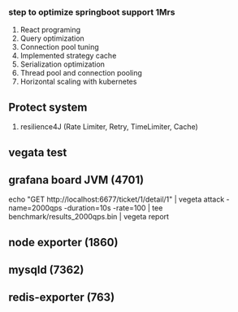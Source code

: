 ### step to optimize springboot support 1Mrs

1. React programing
2. Query optimization
2. Connection pool tuning
3. Implemented strategy cache
4. Serialization optimization
5. Thread pool and connection pooling
6. Horizontal scaling with kubernetes

## Protect system
1. resilience4J (Rate Limiter, Retry, TimeLimiter, Cache)

## vegata test
## grafana board JVM (4701)
echo "GET http://localhost:6677/ticket/1/detail/1" | vegeta attack -name=2000qps -duration=10s -rate=100 | tee benchmark/results_2000qps.bin | vegeta report
## node exporter (1860)

## mysqld (7362)

## redis-exporter (763)
